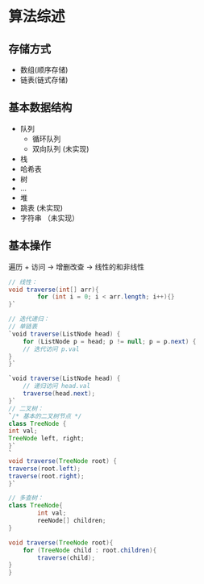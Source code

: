 # 算法综述

## 存储方式
 - 数组(顺序存储)
 - 链表(链式存储)
 
## 基本数据结构
 - 队列
   - 循环队列
   - 双向队列 (未实现)
 - 栈
 - 哈希表
 - 树
  - ... 
 - 堆
 - 跳表 (未实现)
 - 字符串 （未实现）

## 基本操作
遍历 + 访问 -> 增删改查 -> 线性的和非线性

``` java
// 线性：
void traverse(int[] arr){
        for (int i = 0; i < arr.length; i++){}
}`

// 迭代递归：
// 单链表
`void traverse(ListNode head) {
    for (ListNode p = head; p != null; p = p.next) {
    // 迭代访问 p.val
}
}`

`void traverse(ListNode head) {
    // 递归访问 head.val
    traverse(head.next);
}`
// 二叉树：
`/* 基本的二叉树节点 */
class TreeNode {
int val;
TreeNode left, right;
}`
`
void traverse(TreeNode root) {
traverse(root.left);
traverse(root.right);
}`

// 多查树：
class TreeNode{
        int val;
        reeNode[] children;
}

void traverse(TreeNode root){
    for (TreeNode child : root.children){
        traverse(child);
}
}
```